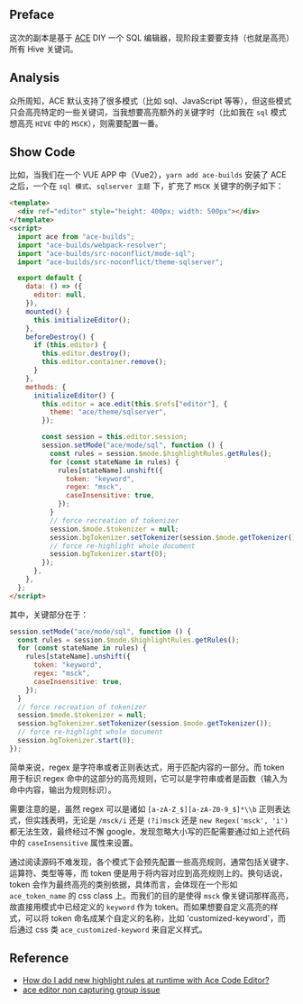 ## Preface

这次的副本是基于 [ACE](https://ace.c9.io/) DIY 一个 SQL 编辑器，现阶段主要要支持（也就是高亮）所有 Hive 关键词。

## Analysis

众所周知，ACE 默认支持了很多模式（比如 sql、JavaScript 等等），但这些模式只会高亮特定的一些关键词，当我想要高亮额外的关键字时（比如我在 `sql` 模式想高亮 `HIVE` 中的 `MSCK`），则需要配置一番。

## Show Code

比如，当我们在一个 VUE APP 中（Vue2），`yarn add ace-builds` 安装了 ACE 之后，一个在 `sql 模式`、`sqlserver 主题` 下，扩充了 `MSCK` 关键字的例子如下：

```html
<template>
  <div ref="editor" style="height: 400px; width: 500px"></div>
</template>
<script>
  import ace from "ace-builds";
  import "ace-builds/webpack-resolver";
  import "ace-builds/src-noconflict/mode-sql";
  import "ace-builds/src-noconflict/theme-sqlserver";

  export default {
    data: () => ({
      editor: null,
    }),
    mounted() {
      this.initializeEditor();
    },
    beforeDestroy() {
      if (this.editor) {
        this.editor.destroy();
        this.editor.container.remove();
      }
    },
    methods: {
      initializeEditor() {
        this.editor = ace.edit(this.$refs["editor"], {
          theme: "ace/theme/sqlserver",
        });

        const session = this.editor.session;
        session.setMode("ace/mode/sql", function () {
          const rules = session.$mode.$highlightRules.getRules();
          for (const stateName in rules) {
            rules[stateName].unshift({
              token: "keyword",
              regex: "msck",
              caseInsensitive: true,
            });
          }
          // force recreation of tokenizer
          session.$mode.$tokenizer = null;
          session.bgTokenizer.setTokenizer(session.$mode.getTokenizer());
          // force re-highlight whole document
          session.bgTokenizer.start(0);
        });
      },
    },
  };
</script>
```

其中，关键部分在于：

```javascript
session.setMode("ace/mode/sql", function () {
  const rules = session.$mode.$highlightRules.getRules();
  for (const stateName in rules) {
    rules[stateName].unshift({
      token: "keyword",
      regex: "msck",
      caseInsensitive: true,
    });
  }
  // force recreation of tokenizer
  session.$mode.$tokenizer = null;
  session.bgTokenizer.setTokenizer(session.$mode.getTokenizer());
  // force re-highlight whole document
  session.bgTokenizer.start(0);
});
```

简单来说，regex 是字符串或者正则表达式，用于匹配内容的一部分。而 token 用于标识 regex 命中的这部分的高亮规则，它可以是字符串或者是函数（输入为命中内容，输出为规则标识）。

需要注意的是，虽然 regex 可以是诸如 `[a-zA-Z_$][a-zA-Z0-9_$]*\\b` 正则表达式，但实践表明，无论是 `/msck/i` 还是 `(?i)msck` 还是 `new Regex('msck', 'i')` 都无法生效，最终经过不懈 google，发现忽略大小写的匹配需要通过如上述代码中的 `caseInsensitive` 属性来设置。

通过阅读源码不难发现，各个模式下会预先配置一些高亮规则，通常包括关键字、运算符、类型等等，而 token 便是用于将内容对应到高亮规则上的。换句话说，token 会作为最终高亮的类别依据，具体而言，会体现在一个形如 `ace_token_name` 的 css class 上。而我们的目的是使得 `msck` 像关键词那样高亮，故直接用模式中已经定义的 `keyword` 作为 token。而如果想要自定义高亮的样式，可以将 token 命名成某个自定义的名称，比如 'customized-keyword'，而后通过 css 类 `ace_customized-keyword` 来自定义样式。

## Reference

- [How do I add new highlight rules at runtime with Ace Code Editor?](https://stackoverflow.com/questions/39353174/how-do-i-add-new-highlight-rules-at-runtime-with-ace-code-editor)
- [ace editor non capturing group issue](https://stackoverflow.com/questions/25213824/ace-editor-non-capturing-group-issue)

